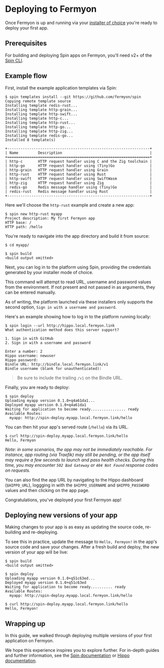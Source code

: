 # Deploying to Fermyon

Once Fermyon is up and running via your
[installer of choice](./README.md#installers) you're ready to deploy
your first app.

## Prerequisites

For building and deploying Spin apps on Fermyon, you'll need v2+ of the
[Spin CLI](https://developer.fermyon.com/spin/quickstart).

## Example flow

First, install the example application templates via Spin:

```console
$ spin templates install --git https://github.com/fermyon/spin
Copying remote template source
Installing template redis-rust...
Installing template http-grain...
Installing template http-swift...
Installing template http-c...
Installing template http-rust...
Installing template http-go...
Installing template http-zig...
Installing template redis-go...
Installed 8 template(s)

+-----------------------------------------------------------------+
| Name         Description                                        |
+=================================================================+
| http-c       HTTP request handler using C and the Zig toolchain |
| http-go      HTTP request handler using (Tiny)Go                |
| http-grain   HTTP request handler using Grain                   |
| http-rust    HTTP request handler using Rust                    |
| http-swift   HTTP request handler using SwiftWasm               |
| http-zig     HTTP request handler using Zig                     |
| redis-go     Redis message handler using (Tiny)Go               |
| redis-rust   Redis message handler using Rust                   |
+-----------------------------------------------------------------+
```

Here we'll choose the `http-rust` example and create a new app:

```console
$ spin new http-rust myapp
Project description: My first Fermyon app
HTTP base: /
HTTP path: /hello
```

You're ready to navigate into the app directory and build it from source:

```console
$ cd myapp/

$ spin build
<build output omitted>
```

Next, you can log in to the platform using Spin, providing the credentials
generated by your installer mode of choice.

This command will attempt to read URL, username and password values from the
environment. If not present and not passed in as arguments, they can be
entered manually.

As of writing, the platform launched via these installers only supports the
second option, `Sign in with a username and password`.

Here's an example showing how to log in to the platform running locally:

```
$ spin login --url http://hippo.local.fermyon.link
What authentication method does this server support?

1. Sign in with GitHub
2. Sign in with a username and password

Enter a number: 2
Hippo username: newuser
Hippo password:
Bindle URL: http://bindle.local.fermyon.link/v1
Bindle username (blank for unauthenticated):
```

> Be sure to include the trailing `/v1` on the Bindle URL.

Finally, you are ready to deploy:

```console
$ spin deploy
Uploading myapp version 0.1.0+q4a61da1...
Deployed myapp version 0.1.0+q4a61da1
Waiting for application to become ready................ ready
Available Routes:
  myapp: http://spin-deploy.myapp.local.fermyon.link/hello
```

You can then hit your app's served route (`/hello`) via its URL.

```console
$ curl http://spin-deploy.myapp.local.fermyon.link/hello
Hello, Fermyon
```

_Note: in some scenarios, the app may not be immediately reachable. For
instance, app routing (via Traefik) may still be pending, or the app itself may
require a few seconds to launch and pass health checks. During this time, you
may encounter `502 Bad Gateway` or `404 Not Found` response codes on requests._

You can also find the app URL by navigating to the Hippo dashboard (`$HIPPO_URL`), loggging in
with the `$HIPPO_USERNAME` and `$HIPPO_PASSWORD` values and then clicking on the app page.

Congratulations, you've deployed your first Fermyon app!

## Deploying new versions of your app

Making changes to your app is as easy as updating the source code, re-building
and re-deploying.

To see this in practice, update the message to `Hello, Fermyon!` in the app's
source code and save your changes. After a fresh build and deploy, the
new version of your app will be live:

```console
$ spin build
<build output omitted>

$ spin deploy
Uploading myapp version 0.1.0+q51c63ed...
Deployed myapp version 0.1.0+q51c63ed
Waiting for application to become ready.......... ready
Available Routes:
  myapp: http://spin-deploy.myapp.local.fermyon.link/hello

$ curl http://spin-deploy.myapp.local.fermyon.link/hello
Hello, Fermyon!
```

## Wrapping up

In this guide, we walked through deploying multiple versions of your first
application on Fermyon.

We hope this experience inspires you to explore further. For in-depth guides
and further information, see the
[Spin documentation](https://spin.fermyon.dev/) or
[Hippo documentation](https://docs.hippofactory.dev/).